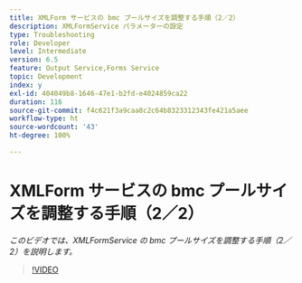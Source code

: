 ```yaml
---
title: XMLForm サービスの bmc プールサイズを調整する手順（2／2）
description: XMLFormService パラメーターの設定
type: Troubleshooting
role: Developer
level: Intermediate
version: 6.5
feature: Output Service,Forms Service
topic: Development
index: y
exl-id: 404049b8-1646-47e1-b2fd-e4024859ca22
duration: 116
source-git-commit: f4c621f3a9caa8c2c64b8323312343fe421a5aee
workflow-type: ht
source-wordcount: '43'
ht-degree: 100%

---
```



# XMLForm サービスの bmc プールサイズを調整する手順（2／2）

*このビデオでは、XMLFormService の bmc プールサイズを調整する手順（2／2）を説明します。*

>[!VIDEO](https://video.tv.adobe.com/v/335553?quality=12&learn=on)
